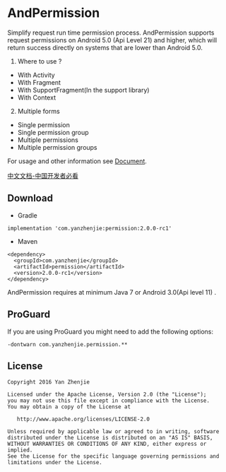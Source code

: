 ﻿# AndPermission
Simplify request run time permission process. AndPermission supports request permissions on Android 5.0 (Api Level 21) and higher, which will return success directly on systems that are lower than Android 5.0.

1. Where to use ?
* With Activity
* With Fragment
* With SupportFragment(In the support library)
* With Context

2. Multiple forms
* Single permission
* Single permission group
* Multiple permissions
* Multiple permission groups

For usage and other information see [Document](http://yanzhenjie.github.io/AndPermission).  

[中文文档-中国开发者必看](http://yanzhenjie.github.io/AndPermission/cn)

## Download

* Gradle
```
implementation 'com.yanzhenjie:permission:2.0.0-rc1'
```

* Maven
```
<dependency>
  <groupId>com.yanzhenjie</groupId>
  <artifactId>permission</artifactId>
  <version>2.0.0-rc1</version>
</dependency>
```

AndPermission requires at minimum Java 7 or Android 3.0(Api level 11) .

## ProGuard
If you are using ProGuard you might need to add the following options:
```
-dontwarn com.yanzhenjie.permission.**
```

## License
```text
Copyright 2016 Yan Zhenjie

Licensed under the Apache License, Version 2.0 (the "License");
you may not use this file except in compliance with the License.
You may obtain a copy of the License at

   http://www.apache.org/licenses/LICENSE-2.0

Unless required by applicable law or agreed to in writing, software
distributed under the License is distributed on an "AS IS" BASIS,
WITHOUT WARRANTIES OR CONDITIONS OF ANY KIND, either express or implied.
See the License for the specific language governing permissions and
limitations under the License.
```
